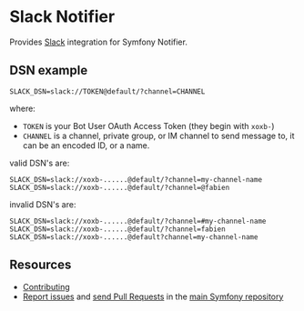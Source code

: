 Slack Notifier
==============

Provides [Slack](https://slack.com) integration for Symfony Notifier.

DSN example
-----------

```
SLACK_DSN=slack://TOKEN@default/?channel=CHANNEL
```

where:
- `TOKEN` is your Bot User OAuth Access Token (they begin with `xoxb-`)
- `CHANNEL` is a channel, private group, or IM channel to send message to, it can be an encoded ID, or a name.

valid DSN's are:
```
SLACK_DSN=slack://xoxb-......@default/?channel=my-channel-name
SLACK_DSN=slack://xoxb-......@default/?channel=@fabien
```

invalid DSN's are:
```
SLACK_DSN=slack://xoxb-......@default/?channel=#my-channel-name
SLACK_DSN=slack://xoxb-......@default/?channel=fabien
SLACK_DSN=slack://xoxb-......@default?channel=my-channel-name
```

Resources
---------

  * [Contributing](https://symfony.com/doc/current/contributing/index.html)
  * [Report issues](https://github.com/symfony/symfony/issues) and
    [send Pull Requests](https://github.com/symfony/symfony/pulls)
    in the [main Symfony repository](https://github.com/symfony/symfony)
